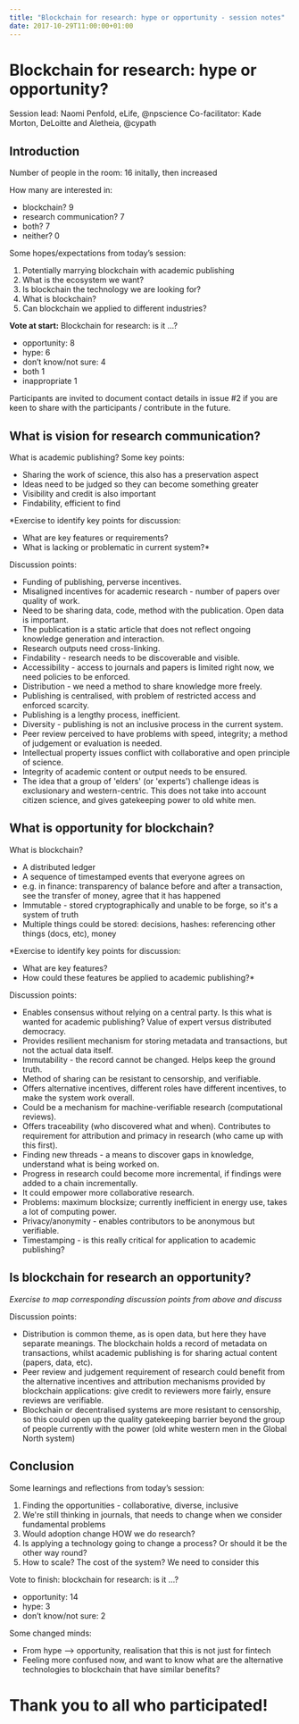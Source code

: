```yaml
---
title: "Blockchain for research: hype or opportunity - session notes"
date: 2017-10-29T11:00:00+01:00
---
```

# Blockchain for research: hype or opportunity?

Session lead: Naomi Penfold, eLife, @npscience
Co-facilitator: Kade Morton, DeLoitte and Aletheia, @cypath

## Introduction

Number of people in the room: 16 initally, then increased

How many are interested in:

* blockchain? 9
* research communication? 7
* both? 7
* neither? 0

Some hopes/expectations from today’s session:
1) Potentially marrying blockchain with academic publishing
2) What is the ecosystem we want?
3) Is blockchain the technology we are looking for?
4) What is blockchain?
5) Can blockchain we applied to different industries?

**Vote at start:**
Blockchain for research: is it …?

* opportunity: 8
* hype: 6
* don’t know/not sure: 4
* both 1
* inappropriate 1

Participants are invited to document contact details in issue #2 if you are keen to share with the participants / contribute in the future.

## What is vision for research communication?

What is academic publishing? Some key points:
* Sharing the work of science, this also has a preservation aspect
* Ideas need to be judged so they can become something greater
* Visibility and credit is also important
* Findability, efficient to find

*Exercise to identify key points for discussion:
* What are key features or requirements?
* What is lacking or problematic in current system?*

Discussion points:
* Funding of publishing, perverse incentives.
* Misaligned incentives for academic research - number of papers over quality of work.
* Need to be sharing data, code, method with the publication. Open data is important.
* The publication is a static article that does not reflect ongoing knowledge generation and interaction.
* Research outputs need cross-linking.
* Findability - research needs to be discoverable and visible.
* Accessibility - access to journals and papers is limited right now, we need policies to be enforced.
* Distribution - we need a method to share knowledge more freely.
* Publishing is centralised, with problem of restricted access and enforced scarcity.
* Publishing is a lengthy process, inefficient.
* Diversity - publishing is not an inclusive process in the current system.
* Peer review perceived to have problems with speed, integrity; a method of judgement or evaluation is needed.
* Intellectual property issues conflict with collaborative and open principle of science.
* Integrity of academic content or output needs to be ensured.
* The idea that a group of 'elders' (or 'experts') challenge ideas is exclusionary and western-centric. This does not take into account citizen science, and gives gatekeeping power to old white men.


## What is opportunity for blockchain?

What is blockchain?
* A distributed ledger
* A sequence of timestamped events that everyone agrees on
* e.g. in finance: transparency of balance before and after a transaction, see the transfer of money, agree that it has happened
* Immutable - stored cryptographically and unable to be forge, so it's a system of truth
* Multiple things could be stored: decisions, hashes: referencing other things (docs, etc), money

*Exercise to identify key points for discussion:
* What are key features?
* How could these features be applied to academic publishing?*

Discussion points:
* Enables consensus without relying on a central party. Is this what is wanted for academic publishing? Value of expert versus distributed democracy.
* Provides resilient mechanism for storing metadata and transactions, but not the actual data itself.
* Immutability - the record cannot be changed. Helps keep the ground truth.
* Method of sharing can be resistant to censorship, and verifiable.
* Offers alternative incentives, different roles have different incentives, to make the system work overall.
* Could be a mechanism for machine-verifiable research (computational reviews).
* Offers traceability (who discovered what and when). Contributes to requirement for attribution and primacy in research (who came up with this first).
* Finding new threads - a means to discover gaps in knowledge, understand what is being worked on.
* Progress in research could become more incremental, if findings were added to a chain incrementally.
* It could empower more collaborative research.
* Problems: maximum blocksize; currently inefficient in energy use, takes a lot of computing power.
* Privacy/anonymity - enables contributors to be anonymous but verifiable.
* Timestamping - is this really critical for application to academic publishing?


## Is blockchain for research an opportunity?

*Exercise to map corresponding discussion points from above and discuss*

Discussion points:

* Distribution is common theme, as is open data, but here they have separate meanings. The blockchain holds a record of metadata on transactions, whilst academic publishing is for sharing actual content (papers, data, etc).
* Peer review and judgement requirement of research could benefit from the alternative incentives and attribution mechanisms provided by blockchain applications: give credit to reviewers more fairly, ensure reviews are verifiable.
* Blockchain or decentralised systems are more resistant to censorship, so this could open up the quality gatekeeping barrier beyond the group of people currently with the power (old white western men in the Global North system)

## Conclusion

Some learnings and reflections from today’s session:
1) Finding the opportunities - collaborative, diverse, inclusive
2) We're still thinking in journals, that needs to change when we consider fundamental problems
3) Would adoption change HOW we do research?
4) Is applying a technology going to change a process? Or should it be the other way round?
5) How to scale? The cost of the system? We need to consider this

Vote to finish: blockchain for research: is it …?

* opportunity: 14
* hype: 3
* don’t know/not sure: 2

Some changed minds:
* From hype --> opportunity, realisation that this is not just for fintech
* Feeling more confused now, and want to know what are the alternative technologies to blockchain that have similar benefits?

# Thank you to all who participated!
